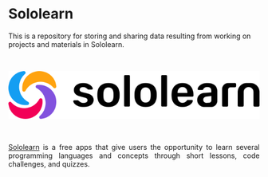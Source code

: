 # Sololearn
This is a repository for storing and sharing data resulting from working on projects and materials in Sololearn.

<br />

<p align="center">
  <a href="https://www.sololearn.com/"><img src="README/Sololearn-logo.png"></a>
</p>

<br />

<p align="justify">
  <a href="https://www.sololearn.com/">Sololearn</a> is a free apps that give users the opportunity to learn several programming languages and concepts through short lessons, code challenges, and quizzes.
</p>
